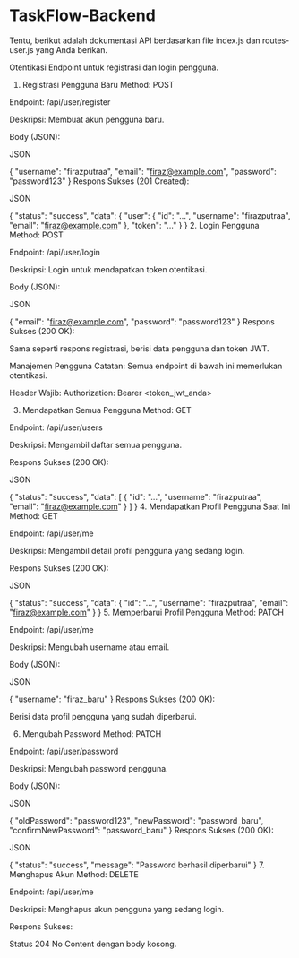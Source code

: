 # TaskFlow-Backend
Tentu, berikut adalah dokumentasi API berdasarkan file index.js dan routes-user.js yang Anda berikan.

Otentikasi
Endpoint untuk registrasi dan login pengguna.

1. Registrasi Pengguna Baru
Method: POST

Endpoint: /api/user/register

Deskripsi: Membuat akun pengguna baru.

Body (JSON):

JSON

{
    "username": "firazputraa",
    "email": "firaz@example.com",
    "password": "password123"
}
Respons Sukses (201 Created):

JSON

{
    "status": "success",
    "data": {
        "user": {
            "id": "...",
            "username": "firazputraa",
            "email": "firaz@example.com"
        },
        "token": "..."
    }
}
2. Login Pengguna
Method: POST

Endpoint: /api/user/login

Deskripsi: Login untuk mendapatkan token otentikasi.

Body (JSON):

JSON

{
    "email": "firaz@example.com",
    "password": "password123"
}
Respons Sukses (200 OK):

Sama seperti respons registrasi, berisi data pengguna dan token JWT.

Manajemen Pengguna
Catatan: Semua endpoint di bawah ini memerlukan otentikasi.

Header Wajib: Authorization: Bearer <token_jwt_anda>

3. Mendapatkan Semua Pengguna
Method: GET

Endpoint: /api/user/users

Deskripsi: Mengambil daftar semua pengguna.

Respons Sukses (200 OK):

JSON

{
    "status": "success",
    "data": [
        {
            "id": "...",
            "username": "firazputraa",
            "email": "firaz@example.com"
        }
    ]
}
4. Mendapatkan Profil Pengguna Saat Ini
Method: GET

Endpoint: /api/user/me

Deskripsi: Mengambil detail profil pengguna yang sedang login.

Respons Sukses (200 OK):

JSON

{
    "status": "success",
    "data": {
        "id": "...",
        "username": "firazputraa",
        "email": "firaz@example.com"
    }
}
5. Memperbarui Profil Pengguna
Method: PATCH

Endpoint: /api/user/me

Deskripsi: Mengubah username atau email.

Body (JSON):

JSON

{
    "username": "firaz_baru"
}
Respons Sukses (200 OK):

Berisi data profil pengguna yang sudah diperbarui.

6. Mengubah Password
Method: PATCH

Endpoint: /api/user/password

Deskripsi: Mengubah password pengguna.

Body (JSON):

JSON

{
    "oldPassword": "password123",
    "newPassword": "password_baru",
    "confirmNewPassword": "password_baru"
}
Respons Sukses (200 OK):

JSON

{
    "status": "success",
    "message": "Password berhasil diperbarui"
}
7. Menghapus Akun
Method: DELETE

Endpoint: /api/user/me

Deskripsi: Menghapus akun pengguna yang sedang login.

Respons Sukses:

Status 204 No Content dengan body kosong.
